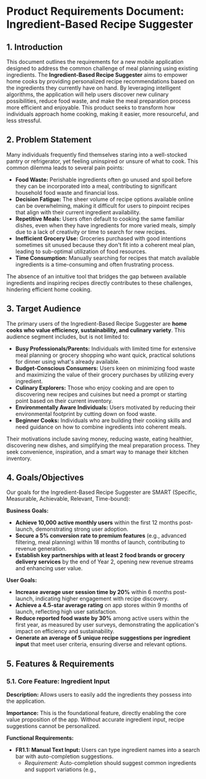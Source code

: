 # Product Requirements Document: Ingredient-Based Recipe Suggester

## 1. Introduction

This document outlines the requirements for a new mobile application designed to address the common challenge of meal planning using existing ingredients. The **Ingredient-Based Recipe Suggester** aims to empower home cooks by providing personalized recipe recommendations based on the ingredients they currently have on hand. By leveraging intelligent algorithms, the application will help users discover new culinary possibilities, reduce food waste, and make the meal preparation process more efficient and enjoyable. This product seeks to transform how individuals approach home cooking, making it easier, more resourceful, and less stressful.

## 2. Problem Statement

Many individuals frequently find themselves staring into a well-stocked pantry or refrigerator, yet feeling uninspired or unsure of what to cook. This common dilemma leads to several pain points:

*   **Food Waste:** Perishable ingredients often go unused and spoil before they can be incorporated into a meal, contributing to significant household food waste and financial loss.
*   **Decision Fatigue:** The sheer volume of recipe options available online can be overwhelming, making it difficult for users to pinpoint recipes that align with their current ingredient availability.
*   **Repetitive Meals:** Users often default to cooking the same familiar dishes, even when they have ingredients for more varied meals, simply due to a lack of creativity or time to search for new recipes.
*   **Inefficient Grocery Use:** Groceries purchased with good intentions sometimes sit unused because they don't fit into a coherent meal plan, leading to sub-optimal utilization of food resources.
*   **Time Consumption:** Manually searching for recipes that match available ingredients is a time-consuming and often frustrating process.

The absence of an intuitive tool that bridges the gap between available ingredients and inspiring recipes directly contributes to these challenges, hindering efficient home cooking.

## 3. Target Audience

The primary users of the Ingredient-Based Recipe Suggester are **home cooks who value efficiency, sustainability, and culinary variety**. This audience segment includes, but is not limited to:

*   **Busy Professionals/Parents:** Individuals with limited time for extensive meal planning or grocery shopping who want quick, practical solutions for dinner using what's already available.
*   **Budget-Conscious Consumers:** Users keen on minimizing food waste and maximizing the value of their grocery purchases by utilizing every ingredient.
*   **Culinary Explorers:** Those who enjoy cooking and are open to discovering new recipes and cuisines but need a prompt or starting point based on their current inventory.
*   **Environmentally Aware Individuals:** Users motivated by reducing their environmental footprint by cutting down on food waste.
*   **Beginner Cooks:** Individuals who are building their cooking skills and need guidance on how to combine ingredients into coherent meals.

Their motivations include saving money, reducing waste, eating healthier, discovering new dishes, and simplifying the meal preparation process. They seek convenience, inspiration, and a smart way to manage their kitchen inventory.

## 4. Goals/Objectives

Our goals for the Ingredient-Based Recipe Suggester are SMART (Specific, Measurable, Achievable, Relevant, Time-bound):

**Business Goals:**

*   **Achieve 10,000 active monthly users** within the first 12 months post-launch, demonstrating strong user adoption.
*   **Secure a 5% conversion rate to premium features** (e.g., advanced filtering, meal planning) within 18 months of launch, contributing to revenue generation.
*   **Establish key partnerships with at least 2 food brands or grocery delivery services** by the end of Year 2, opening new revenue streams and enhancing user value.

**User Goals:**

*   **Increase average user session time by 20%** within 6 months post-launch, indicating higher engagement with recipe discovery.
*   **Achieve a 4.5-star average rating** on app stores within 9 months of launch, reflecting high user satisfaction.
*   **Reduce reported food waste by 30%** among active users within the first year, as measured by user surveys, demonstrating the application's impact on efficiency and sustainability.
*   **Generate an average of 5 unique recipe suggestions per ingredient input** that meet user criteria, ensuring diverse and relevant options.

## 5. Features & Requirements

### 5.1. Core Feature: Ingredient Input

**Description:** Allows users to easily add the ingredients they possess into the application.

**Importance:** This is the foundational feature, directly enabling the core value proposition of the app. Without accurate ingredient input, recipe suggestions cannot be personalized.

**Functional Requirements:**
*   **FR1.1: Manual Text Input:** Users can type ingredient names into a search bar with auto-completion suggestions.
    *   *Requirement:* Auto-completion should suggest common ingredients and support variations (e.g., 